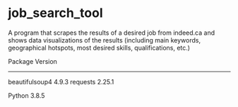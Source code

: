 # job_search_tool
A program that scrapes the results of a desired job from indeed.ca and shows data visualizations of the results 
(including main keywords, geographical hotspots, most desired skills, qualifications, etc.)


Package        Version
-------------- ---------
beautifulsoup4 4.9.3
requests       2.25.1


Python 3.8.5
